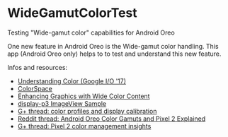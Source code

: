 # WideGamutColorTest
Testing "Wide-gamut color" capabilities for Android Oreo

One new feature in Android Oreo is the Wide-gamut color handling. This app (Android Oreo only) helps to to test and understand this new feature.

Infos and resources:
* [Understanding Color (Google I/O '17)](https://youtu.be/r8NeG0wmFXM)
* [ColorSpace](https://developer.android.com/reference/android/graphics/ColorSpace.html)
* [Enhancing Graphics with Wide Color Content](https://developer.android.com/training/wide-color-gamut/index.html)
* [display-p3 ImageView Sample](https://github.com/googlesamples/android-ndk/tree/master/display-p3)
* [G+ thread: color profiles and display calibration](https://plus.google.com/+supercurioFrancoisSimond/posts/jQpmonmtW3c)
* [Reddit thread: Android Oreo Color Gamuts and Pixel 2 Explained](https://www.reddit.com/r/Android/comments/77gm3r/android_oreo_color_gamuts_and_pixel_2_explained/)
* [G+ thread: Pixel 2 color management insights](https://plus.google.com/+supercurioFrancoisSimond/posts/8feW5GMgGgt)

